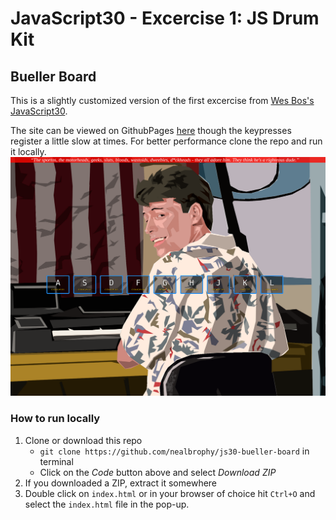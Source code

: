 # JavaScript30 - Excercise 1: JS Drum Kit
## Bueller Board

This is a slightly customized version of the first excercise from [Wes Bos's JavaScript30](https://javascript30.com/).

The site can be viewed on GithubPages [here](https://nealbrophy.github.io/js30-bueller-board/index.html) though the keypresses register a little slow at times. For better performance clone the repo and run it locally.
<img src="bueller-board-screencap.png">
### How to run locally
1. Clone or download this repo
	- `git clone https://github.com/nealbrophy/js30-bueller-board` in terminal
	- Click on the *Code* button above and select *Download ZIP*
2. If you downloaded a ZIP, extract it somewhere
3. Double click on `index.html` or in your browser of choice hit `Ctrl+O` and select the `index.html` file in the pop-up.


